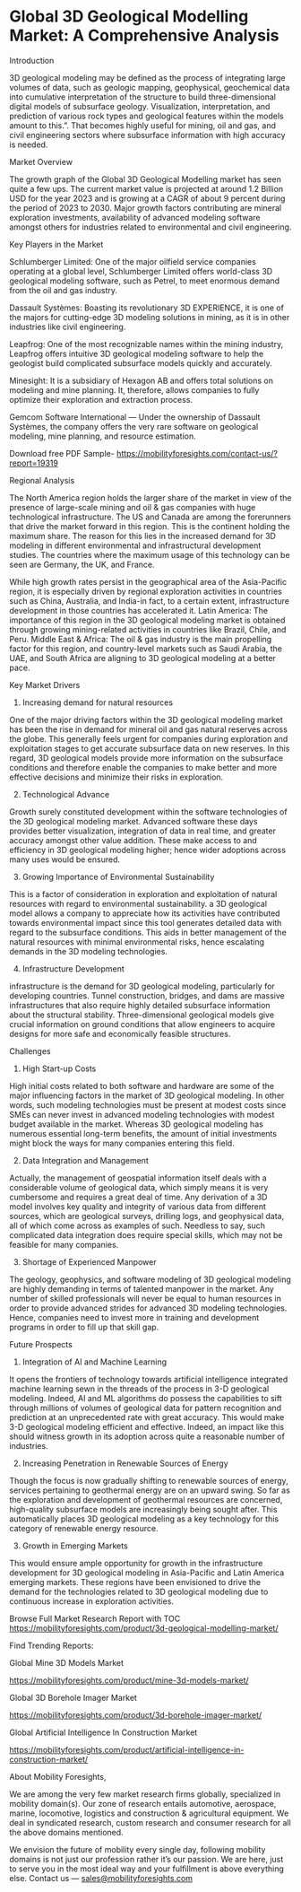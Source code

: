 # Global 3D Geological Modelling Market: A Comprehensive Analysis

Introduction

3D geological modeling may be defined as the process of integrating large volumes of data, such as geologic mapping, geophysical, geochemical data into cumulative interpretation of the structure to build three-dimensional digital models of subsurface geology. Visualization, interpretation, and prediction of various rock types and geological features within the models amount to this.”. That becomes highly useful for mining, oil and gas, and civil engineering sectors where subsurface information with high accuracy is needed.

Market Overview

The growth graph of the Global 3D Geological Modelling market has seen quite a few ups. The current market value is projected at around 1.2 Billion USD for the year 2023 and is growing at a CAGR of about 9 percent during the period of 2023 to 2030. Major growth factors contributing are mineral exploration investments, availability of advanced modeling software amongst others for industries related to environmental and civil engineering.

Key Players in the Market

Schlumberger Limited: One of the major oilfield service companies operating at a global level, Schlumberger Limited offers world-class 3D geological modeling software, such as Petrel, to meet enormous demand from the oil and gas industry.

Dassault Systèmes: Boasting its revolutionary 3D EXPERIENCE, it is one of the majors for cutting-edge 3D modeling solutions in mining, as it is in other industries like civil engineering.

Leapfrog: One of the most recognizable names within the mining industry, Leapfrog offers intuitive 3D geological modeling software to help the geologist build complicated subsurface models quickly and accurately.

Minesight: It is a subsidiary of Hexagon AB and offers total solutions on modeling and mine planning. It, therefore, allows companies to fully optimize their exploration and extraction process.

Gemcom Software International — Under the ownership of Dassault Systèmes, the company offers the very rare software on geological modeling, mine planning, and resource estimation.

Download free PDF Sample- https://mobilityforesights.com/contact-us/?report=19319

Regional Analysis

The North America region holds the larger share of the market in view of the presence of large-scale mining and oil & gas companies with huge technological infrastructure. The US and Canada are among the forerunners that drive the market forward in this region. This is the continent holding the maximum share. The reason for this lies in the increased demand for 3D modeling in different environmental and infrastructural development studies. The countries where the maximum usage of this technology can be seen are Germany, the UK, and France.

While high growth rates persist in the geographical area of the Asia-Pacific region, it is especially driven by regional exploration activities in countries such as China, Australia, and India-in fact, to a certain extent, infrastructure development in those countries has accelerated it. Latin America: The importance of this region in the 3D geological modeling market is obtained through growing mining-related activities in countries like Brazil, Chile, and Peru. Middle East & Africa: The oil & gas industry is the main propelling factor for this region, and country-level markets such as Saudi Arabia, the UAE, and South Africa are aligning to 3D geological modeling at a better pace.

Key Market Drivers

1. Increasing demand for natural resources

One of the major driving factors within the 3D geological modeling market has been the rise in demand for mineral oil and gas natural reserves across the globe. This generally feels urgent for companies during exploration and exploitation stages to get accurate subsurface data on new reserves. In this regard, 3D geological models provide more information on the subsurface conditions and therefore enable the companies to make better and more effective decisions and minimize their risks in exploration.

2. Technological Advance

Growth surely constituted development within the software technologies of the 3D geological modeling market. Advanced software these days provides better visualization, integration of data in real time, and greater accuracy amongst other value addition. These make access to and efficiency in 3D geological modeling higher; hence wider adoptions across many uses would be ensured.

3. Growing Importance of Environmental Sustainability

This is a factor of consideration in exploration and exploitation of natural resources with regard to environmental sustainability. a 3D geological model allows a company to appreciate how its activities have contributed towards environmental impact since this tool generates detailed data with regard to the subsurface conditions. This aids in better management of the natural resources with minimal environmental risks, hence escalating demands in the 3D modeling technologies.

4. Infrastructure Development

infrastructure is the demand for 3D geological modeling, particularly for developing countries. Tunnel construction, bridges, and dams are massive infrastructures that also require highly detailed subsurface information about the structural stability. Three-dimensional geological models give crucial information on ground conditions that allow engineers to acquire designs for more safe and economically feasible structures.

Challenges

1. High Start-up Costs

High initial costs related to both software and hardware are some of the major influencing factors in the market of 3D geological modeling. In other words, such modeling technologies must be present at modest costs since SMEs can never invest in advanced modeling technologies with modest budget available in the market. Whereas 3D geological modeling has numerous essential long-term benefits, the amount of initial investments might block the ways for many companies entering this field.

2. Data Integration and Management

Actually, the management of geospatial information itself deals with a considerable volume of geological data, which simply means it is very cumbersome and requires a great deal of time. Any derivation of a 3D model involves key quality and integrity of various data from different sources, which are geological surveys, drilling logs, and geophysical data, all of which come across as examples of such. Needless to say, such complicated data integration does require special skills, which may not be feasible for many companies.

3. Shortage of Experienced Manpower

The geology, geophysics, and software modeling of 3D geological modeling are highly demanding in terms of talented manpower in the market. Any number of skilled professionals will never be equal to human resources in order to provide advanced strides for advanced 3D modeling technologies. Hence, companies need to invest more in training and development programs in order to fill up that skill gap.

Future Prospects

1. Integration of AI and Machine Learning

It opens the frontiers of technology towards artificial intelligence integrated machine learning sewn in the threads of the process in 3-D geological modeling. Indeed, AI and ML algorithms do possess the capabilities to sift through millions of volumes of geological data for pattern recognition and prediction at an unprecedented rate with great accuracy. This would make 3-D geological modeling efficient and effective. Indeed, an impact like this should witness growth in its adoption across quite a reasonable number of industries.

2. Increasing Penetration in Renewable Sources of Energy

Though the focus is now gradually shifting to renewable sources of energy, services pertaining to geothermal energy are on an upward swing. So far as the exploration and development of geothermal resources are concerned, high-quality subsurface models are increasingly being sought after. This automatically places 3D geological modeling as a key technology for this category of renewable energy resource.

3. Growth in Emerging Markets

This would ensure ample opportunity for growth in the infrastructure development for 3D geological modeling in Asia-Pacific and Latin America emerging markets. These regions have been envisioned to drive the demand for the technologies related to 3D geological modeling due to continuous increase in exploration activities.

Browse Full Market Research Report with TOC https://mobilityforesights.com/product/3d-geological-modelling-market/

Find Trending Reports:

Global Mine 3D Models Market

https://mobilityforesights.com/product/mine-3d-models-market/

Global 3D Borehole Imager Market

https://mobilityforesights.com/product/3d-borehole-imager-market/

Global Artificial Intelligence In Construction Market

https://mobilityforesights.com/product/artificial-intelligence-in-construction-market/

About Mobility Foresights,

We are among the very few market research firms globally, specialized in mobility domain(s). Our zone of research entails automotive, aerospace, marine, locomotive, logistics and construction & agricultural equipment. We deal in syndicated research, custom research and consumer research for all the above domains mentioned.

We envision the future of mobility every single day, following mobility domains is not just our profession rather it’s our passion. We are here, just to serve you in the most ideal way and your fulfillment is above everything else. Contact us — sales@mobilityforesights.com

